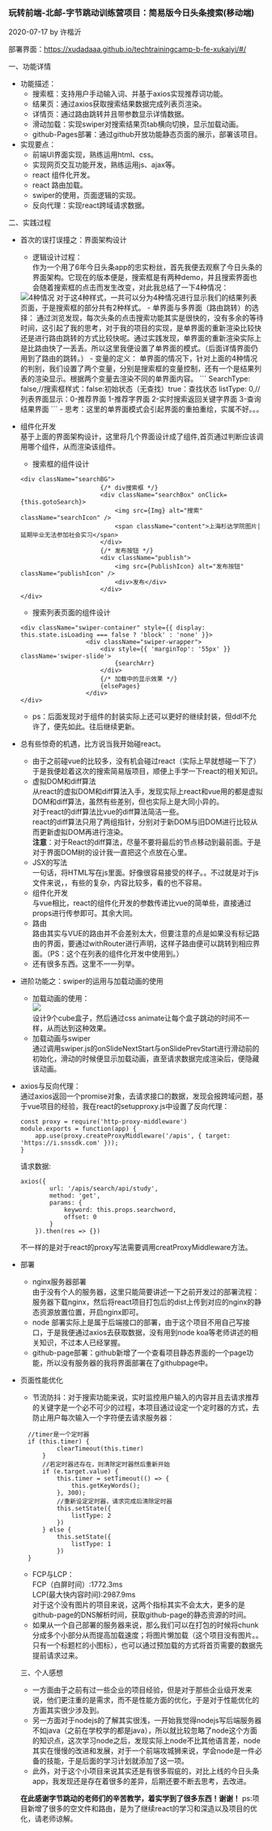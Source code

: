 ### 玩转前端-北邮-字节跳动训练营项目：简易版今日头条搜索(移动端)

2020-07-17
by 许楷沂  

部署界面：https://xudadaaa.github.io/techtrainingcamp-b-fe-xukaiyi/#/

一、功能详情
- 功能描述：
  - 搜索框：支持用户手动输入词、并基于axios实现推荐词功能。
  - 结果页：通过axios获取搜索结果数据完成列表页渲染。
  - 详情页：通过路由跳转并且带参数显示详情数据。
  - 滑动加载：实现swiper对搜索结果页tab横向切换，显示加载动画。
  - github-Pages部署：通过github开放功能静态页面的展示，部署该项目。
- 实现要点：
  - 前端UI界面实现，熟练运用html、css。
  - 实现网页交互功能开发，熟练运用js、ajax等。
  - react 组件化开发。
  - react 路由加载。
  - swiper的使用，页面逻辑的实现。
  - 反向代理：实现react跨域请求数据。

二、实践过程
- 首次的误打误撞之：界面架构设计
  - 逻辑设计过程：  
  作为一个用了6年今日头条app的忠实粉丝，首先我便去观察了今日头条的界面架构。它现在的版本便是，搜索框是有两种demo，并且搜索界面也会随着搜索框的点击而发生改变，对此我总结了一下4种情况：
  <img src="https://github.com/Xudadaaa/techtrainingcamp-b-fe-xukaiyi/raw/master/src/static/img/UIframe.jpg" alt="4种情况" />  
  <!-- ![](https://github.com/Xudadaaa/techtrainingcamp-b-fe-xukaiyi/raw/master/src/static/img/UIframe.jpg) -->
  对于这4种样式，一共可以分为4种情况进行显示我们的结果列表页面，于是搜索框的部分共有2种样式。
  - 单界面与多界面（路由跳转）的选择：  
  通过浏览发现，每次头条的点击搜索功能其实是很快的，没有多余的等待时间，这引起了我的思考，对于我的项目的实现，是单界面的重新渲染比较快还是进行路由跳转的方式比较快呢。通过实践发现，单界面的重新渲染实际上是比路由快了一丢丢。所以这里我便设置了单界面的模式。（后面详情界面仍用到了路由的跳转。）
  - 变量的定义：  
  单界面的情况下，针对上面的4种情况的判别，我们设置了两个变量，分别是搜索框的变量控制，还有一个是结果列表的渲染显示。根据两个变量去渲染不同的单界面内容。
  ```
    SearchType: false,//搜索框样式：false:初始状态（无查找）true：查找状态
    listType: 0,//列表界面显示：0-推荐界面 1-推荐字界面 2-实时搜索返回关键字界面 3-查询结果界面
  ```
  - 思考：这里的单界面模式会引起界面的重拍重绘，实属不好。。。  

- 组件化开发  
  基于上面的界面架构设计，这里将几个界面设计成了组件,首页通过判断应该调用哪个组件，从而渲染该组件。
  - 搜索框的组件设计
  ```
  <div className="searchBG">
                        {/* div搜索框 */}
                        <div className="searchBox" onClick={this.gotoSearch}>
                            <img src={Img} alt="搜索" className="searchIcon" />
                            <span className="content">上海杉达学院图片|延期毕业无法参加社会实习</span>
                        </div>
                        {/* 发布按钮 */}
                        <div className="publish">
                            <img src={PublishIcon} alt="发布按钮" className="publishIcon" />
                            <div>发布</div>
                        </div>
  </div>
  ```
  - 搜索列表页面的组件设计
  ```
  <div className="swiper-container" style={{ display: this.state.isLoading === false ? 'block' : 'none' }}>
                    <div className="swiper-wrapper">
                        <div style={{ 'marginTop': '55px' }} className='swiper-slide'>
                            {searchArr}
                        </div>
                        {/* 加载中的显示效果 */}
                        {elsePages}
                    </div>
  </div>
  ```
  - ps：后面发现对于组件的封装实际上还可以更好的继续封装，但ddl不允许了，便先如此。往后继续更新。
- 总有些惊奇的机遇，比方说当我开始碰react。 
  - 由于之前碰vue的比较多，没有机会碰过react（实际上早就想碰一下了）于是我便趁着这次的搜索简易版项目，顺便上手学一下react的相关知识。
  - 虚拟DOM和diff算法  
  从react的虚拟DOM和diff算法入手，发现实际上react和vue用的都是虚拟DOM和diff算法，虽然有些差别，但也实际上是大同小异的。  
  对于react的diff算法比vue的diff算法简洁一些。  
  react的diff算法只用了两组指针，分别对于新DOM与旧DOM进行比较从而更新虚拟DOM再进行渲染。  
  **注意**：对于React的diff算法，尽量不要将最后的节点移动到最前面。于是对于界面DOM树的设计我一直把这个点放在心里。
  - JSX的写法  
  一句话，将HTML写在js里面。好像很容易接受的样子。。不过就是对于js文件来说，，有些的复杂，内容比较多，看的也不容易。
  - 组件化开发  
  与vue相比，react的组件化开发的参数传递比vue的简单些，直接通过props进行传参即可。其余大同。
  - 路由  
  路由其实与VUE的路由并不会差别太大，但要注意的点是如果没有标记路由的界面，要通过withRouter进行声明，这样子路由便可以跳转到相应界面。（PS：这个在列表的组件化开发中使用到。）
  - 还有很多东西。这里不一一列举。

- 进阶功能之：swiper的运用与加载动画的使用
  - 加载动画的使用：  
    <img src="https://github.com/Xudadaaa/techtrainingcamp-b-fe-xukaiyi/raw/master/src/static/img/caidan.gif" />  
  设计9个cube盒子，然后通过css animate让每个盒子跳动的时间不一样，从而达到这种效果。
  - 加载动画与swiper  
  通过调用swiper.js的onSlideNextStart与onSlidePrevStart进行滑动前的初始化，滑动的时候便显示加载动画，直至请求数据完成渲染后，便隐藏该动画。  
- axios与反向代理：  
    通过axios返回一个promise对象，去请求接口的数据，发现会报跨域问题，基于vue项目的经验，我在react的setupproxy.js中设置了反向代理：  
    ```
    const proxy = require('http-proxy-middleware')
    module.exports = function(app) {
        app.use(proxy.createProxyMiddleware('/apis', { target: 'https://i.snssdk.com' }));
    }
    ```   
    请求数据:  
    ```
    axios({
            url: '/apis/search/api/study',
            method: 'get',
            params: {
                keyword: this.props.searchword,
                offset: 0
            }
        }).then(res => {})
    ```   
    不一样的是对于react的proxy写法需要调用creatProxyMiddleware方法。  
- 部署  
  - nginx服务器部署   
 由于没有个人的服务器，这里只能简要讲述一下之前开发过的部署流程：  
 服务器下载nginx，然后将react项目打包后的dist上传到对应的nginx的静态资源放置位置，开启nginx即可。  
  - node 部署实际上是属于后端接口的部署，由于这个项目不用自己写接口，于是我便通过axios去获取数据，没有用到node koa等老师讲述的相关知识，不过本人已经掌握。
  - github-page部署：github新增了一个查看项目静态界面的一个page功能，所以没有服务器的我将界面部署在了githubpage中。
- 页面性能优化  
  - 节流防抖：对于搜索功能来说，实时监控用户输入的内容并且去请求推荐的关键字是一个必不可少的过程，本项目通过设定一个定时器的方式，去防止用户每次输入一个字符便去请求服务器：
  ```
    //timer是一个定时器
    if (this.timer) {
            clearTimeout(this.timer)
        }
        //若定时器还存在，则清除定时器然后重新开始
        if (e.target.value) {
            this.timer = setTimeout(() => {
                this.getKeyWords();
            }, 300);
            //重新设定定时器，请求完成后清除定时器
            this.setState({
                listType: 2
            })
        } else {
            this.setState({
                listType: 1
            })
    }
  ```
  - FCP与LCP：  
      FCP（白屏时间）:1772.3ms  
      LCP(最大快内容时间):2987.9ms  
      对于这个没有图片的项目来说，这两个指标其实不会太大，更多的是github-page的DNS解析时间，获取github-page的静态资源的时间。  
  - 如果从一个自己部署的服务器来说，那么我们可以在打包的时候将chunk分成多个小部分从而提高加载速度；将图片懒加载（这个项目没有图片。。只有一个标题栏的小图标），也可以通过预加载的方式将首页需要的数据先提前请求过来。   

  三、个人感想   
   - 一方面由于之前有过一些企业的项目经验，但是对于那些企业级开发来说，他们更注重的是需求，而不是性能方面的优化，于是对于性能优化的方面其实很少涉及到。   
   - 另一方面对于nodejs的了解其实很浅，一开始我觉得nodejs写后端服务器不如java（之前在学校学的都是java），所以就比较忽略了node这个方面的知识点，这次学习node之后，发现实际上node不比其他语言差，node其实在慢慢的改进和发展，对于一个前端攻城狮来说，学会node是一件必备的技能，于是后面的学习计划就添加了这一项。
   - 此外，对于这个小项目来说其实还是有很多瑕疵的，对比上线的今日头条app，我发现还是存在着很多的差异，后期还要不断去思考，去改进。

  **在此感谢字节跳动的老师们的辛苦教学，着实学到了很多东西！谢谢！**
  ps:项目新增了很多的空文件和路由，是为了继续react的学习和深造以及项目的优化，请老师谅解。
